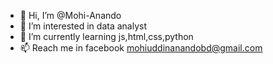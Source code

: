 - 👋 Hi, I’m @Mohi-Anando
- 👀 I’m interested in data analyst
- 🌱 I’m currently learning js,html,css,python
- 📫 Reach me in facebook mohiuddinanandobd@gmail.com


